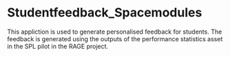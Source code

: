 # Studentfeedback_Spacemodules

This appliction is used to generate personalised feedback for students. The feedback is generated using the outputs of the performance statistics asset in the SPL pilot in the RAGE project.

